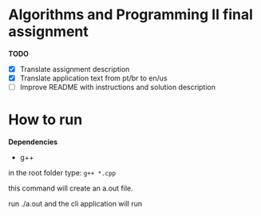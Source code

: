 # Algorithms and Programming II final assignment

**TODO**

- [x] Translate assignment description
- [x] Translate application text from pt/br to en/us
- [ ] Improve README with instructions and solution description

# How to run

**Dependencies**

- g++

in the root folder type:
`g++ *.cpp`

this command will create an a.out file.

run ./a.out and the cli application will run
